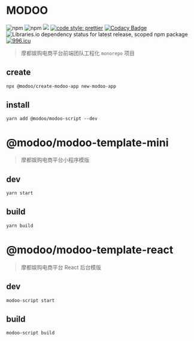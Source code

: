 # MODOO

![npm](https://img.shields.io/npm/v/@modoo/modoo-script)
![npm](https://img.shields.io/npm/dt/@modoo/modoo-script)
![](https://img.shields.io/bundlephobia/minzip/@mogul/components.svg)
[![code style: prettier](https://img.shields.io/badge/code_style-prettier-ff69b4.svg)](https://github.com/prettier/prettier)
[![Codacy Badge](https://api.codacy.com/project/badge/Grade/1f498cc05ed34dfeb5553c5caef5becf)](https://www.codacy.com/app/JennerChen/mogul?utm_source=github.com&utm_medium=referral&utm_content=Hyattria/modoo&utm_campaign=Badge_Grade)
![Libraries.io dependency status for latest release, scoped npm package](https://img.shields.io/librariesio/release/npm/@modoo/modoo-script)
[![996.icu](https://img.shields.io/badge/link-996.icu-red.svg)](https://996.icu)

> 摩都娱购电商平台前端团队工程化 `monorepo` 项目

## create

```bash
npx @modoo/create-modoo-app new-modoo-app
```

## install

```
yarn add @modoo/modoo-script --dev
```

# @modoo/modoo-template-mini

> 摩都娱购电商平台小程序模版

## dev

```bash
yarn start
```

## build

```bash
yarn build
```

# @modoo/modoo-template-react

> 摩都娱购电商平台 React 后台模版

## dev

```bash
modoo-script start
```

## build

```bash
modoo-script build
```
